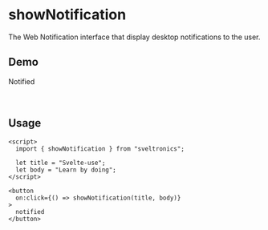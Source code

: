 # showNotification

The Web Notification interface that display desktop notifications to the user.

## Demo

<script>
  import { showNotification } from "sveltronics";

  let title = "Svelte-use";
  let body = "Learn by doing";

  function show() {
    showNotification(title, body)
  }
</script>

<div
  on:click={show}
  style="width: 100px; height: 50px; cursor: pointer;"
  class="bg-[#f0f] text-white rounded border-2 flex justify-center items-center"
>
  Notified
</div>

## Usage

```svelte
<script>
  import { showNotification } from "sveltronics";

  let title = "Svelte-use";
  let body = "Learn by doing";
</script>

<button
  on:click={() => showNotification(title, body)}
>
  notified
</button>
```